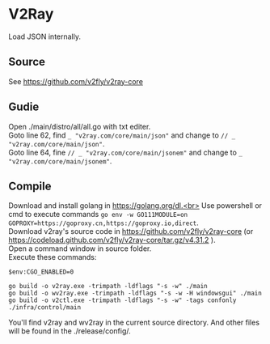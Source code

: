 # V2Ray
Load JSON internally.

## Source
See https://github.com/v2fly/v2ray-core

## Gudie
Open ./main/distro/all/all.go with txt editer.<br>
Goto line 62, find `_ "v2ray.com/core/main/json"` and change to  `// _ "v2ray.com/core/main/json"`.<br>
Goto line 64, fine `// _ "v2ray.com/core/main/jsonem"` and change to `_ "v2ray.com/core/main/jsonem"`.

## Compile
Download and install golang in https://golang.org/dl.<br>
Use powershell or cmd to execute commands `go env -w GO111MODULE=on GOPROXY=https://goproxy.cn,https://goproxy.io,direct`.<br>
Download v2ray's source code in https://github.com/v2fly/v2ray-core (or https://codeload.github.com/v2fly/v2ray-core/tar.gz/v4.31.2 ).<br>
Open a command window in source folder.<br>
Execute these commands:<br>
```
$env:CGO_ENABLED=0

go build -o v2ray.exe -trimpath -ldflags "-s -w" ./main
go build -o wv2ray.exe -trimpath -ldflags "-s -w -H windowsgui" ./main
go build -o v2ctl.exe -trimpath -ldflags "-s -w" -tags confonly ./infra/control/main
```
You'll find v2ray and wv2ray in the current source directory. And other files will be found in the ./release/config/.
